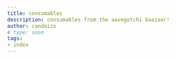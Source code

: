 ```yaml
---
title: consumables
description: consumables from the aavegotchi baazaar!
author: candoizo
# type: soon
tags:
- index
---
```

